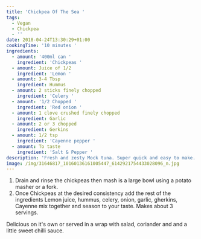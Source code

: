 ```yaml
---
title: 'Chickpea Of The Sea '
tags:
  - Vegan
  - Chickpea
  - ''
date: 2018-04-24T13:30:29+01:00
cookingTime: '10 minutes '
ingredients:
  - amount: '400ml can '
    ingredient: 'Chickpeas '
  - amount: Juice of 1/2
    ingredient: 'Lemon '
  - amount: 3-4 Tbsp
    ingredient: Hummus
  - amount: 2 sticks finely chopped
    ingredient: 'Celery '
  - amount: '1/2 Chopped '
    ingredient: 'Red onion '
  - amount: 1 clove crushed finely chopped
    ingredient: Garlic
  - amount: 2 or 3 chopped
    ingredient: Gerkins
  - amount: 1/2 tsp
    ingredient: 'Cayenne pepper '
  - amount: To taste
    ingredient: 'Salt & Pepper '
description: 'Fresh and zesty Mock tuna. Super quick and easy to make. '
image: /img/31646817_10160136161005447_6142921754433028096_n.jpg
---
```

1.  Drain and rinse the chickpeas then mash is a large bowl using a potato masher or a fork. 
2. Once Chickpeas at the desired consistency add the rest of the ingredients Lemon juice, hummus, celery, onion, garlic, gherkins, Cayenne mix together and season to your taste. Makes about 3 servings. 

Delicious on it's own or served in a wrap with salad, coriander and and a little sweet chilli sauce.
